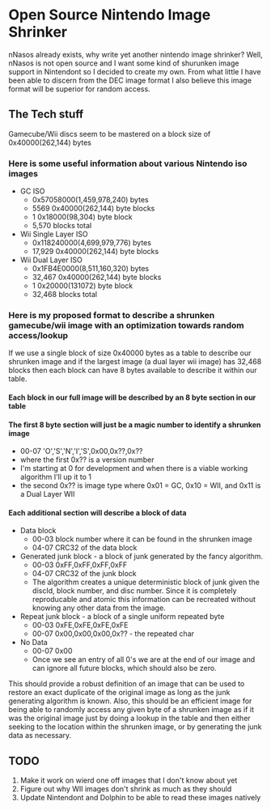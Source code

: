 # Open Source Nintendo Image Shrinker

nNasos already exists, why write yet another nintendo image shrinker? Well, nNasos is not open source and I want some kind of shurunken image support in Nintendont so I decided to create my own.  From what little I have been able to discern from the DEC image format I also believe this image format will be superior for random access.

## The Tech stuff

Gamecube/Wii discs seem to be mastered on a block size of 0x40000(262,144) bytes

### Here is some useful information about various Nintendo iso images

* GC ISO
  * 0x57058000(1,459,978,240) bytes
  * 5569 0x40000(262,144) byte blocks
  * 1 0x18000(98,304) byte block
  * 5,570 blocks total
* Wii Single Layer ISO
  * 0x118240000(4,699,979,776) bytes
  * 17,929 0x40000(262,144) byte blocks
* Wii Dual Layer ISO
  * 0x1FB4E0000(8,511,160,320) bytes
  * 32,467 0x40000(262,144) byte blocks
  * 1 0x20000(131072) byte block
  * 32,468 blocks total

### Here is my proposed format to describe a shrunken gamecube/wii image with an optimization towards random access/lookup
If we use a single block of size 0x40000 bytes as a table to describe our shrunken image and if the largest image (a dual layer wii image) has 32,468 blocks then each block can have 8 bytes available to describe it within our table.

#### Each block in our full image will be described by an 8 byte section in our table

#### The first 8 byte section will just be a magic number to identify a shrunken image
* 00-07 'O','S','N','I','S',0x00,0x??,0x??
* where the first 0x?? is a version number
* I'm starting at 0 for development and when there is a viable working algorithm I'll up it to 1
* the second 0x?? is image type where 0x01 = GC, 0x10 = WII, and 0x11 is a Dual Layer WII 

#### Each additional section will describe a block of data
* Data block
  * 00-03 block number where it can be found in the shrunken image
  * 04-07 CRC32 of the data block
* Generated junk block - a block of junk generated by the fancy algorithm.
  * 00-03 0xFF,0xFF,0xFF,0xFF
  * 04-07 CRC32 of the junk block
  * The algorithm creates a unique deterministic block of junk given the discId, block number, and disc number.  Since it is completely reproducable and atomic this information can be recreated without knowing any other data from the image.
* Repeat junk block - a block of a single uniform repeated byte
  * 00-03 0xFE,0xFE,0xFE,0xFE
  * 00-07 0x00,0x00,0x00,0x?? - the repeated char
* No Data
  * 00-07 0x00
  * Once we see an entry of all 0's we are at the end of our image and can ignore all future blocks, which should also be zero.

This should provide a robust definition of an image that can be used to restore an exact duplicate of the original image as long as the junk generating algorithm is known.  Also, this should be an efficient image for being able to randomly access any given byte of a shrunken image as if it was the original image just by doing a lookup in the table and then either seeking to the location within the shrunken image, or by generating the junk data as necessary.

## TODO
1. Make it work on wierd one off images that I don't know about yet
2. Figure out why WII images don't shrink as much as they should
3. Update Nintendont and Dolphin to be able to read these images natively

